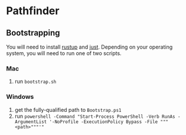 # Pathfinder

## Bootstrapping

You will need to install [rustup](https://rustup.rs/) and [just](https://github.com/casey/just).
Depending on your operating system, you will need to run one of two scripts.

### Mac

1. run `bootstrap.sh`

### Windows

1. get the fully-qualified path to `Bootstrap.ps1`
2. run `powershell -Command "Start-Process PowerShell -Verb RunAs -ArgumentList '-NoProfile -ExecutionPolicy Bypass -File """<path>"""'"`
